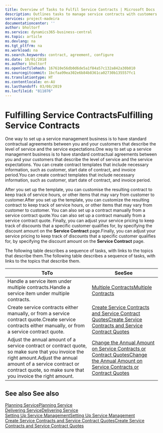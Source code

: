 ```yaml
---
title: Overview of Tasks to Fulfil Service Contracts | Microsoft Docs
description: Outlines tasks to manage service contracts with customers.
services: project-madeira
documentationcenter: ''
author: bholtorf
ms.service: dynamics365-business-central
ms.topic: article
ms.devlang: na
ms.tgt_pltfrm: na
ms.workload: na
ms.search.keywords: contract, agreement, configure
ms.date: 10/01/2018
ms.author: bholtorf
ms.openlocfilehash: 167610e56db0d6de5a1f84a57c132a842a30b010
ms.sourcegitcommit: 1bcfaa99ea302e6b84b8361ca02730b135557fc1
ms.translationtype: HT
ms.contentlocale: en-AU
ms.lasthandoff: 03/08/2019
ms.locfileid: "811076"
---
```

# <a name="fulfilling-service-contracts"></a><span data-ttu-id="cd2e8-103">Fulfilling Service Contracts</span><span class="sxs-lookup"><span data-stu-id="cd2e8-103">Fulfilling Service Contracts</span></span> 
<span data-ttu-id="cd2e8-104">One way to set up a service management business is to have standard contractual agreements between you and your customers that describe the level of service and the service expectations.</span><span class="sxs-lookup"><span data-stu-id="cd2e8-104">One way to set up a service management business is to have standard contractual agreements between you and your customers that describe the level of service and the service expectations.</span></span> <span data-ttu-id="cd2e8-105">You can create contract templates that include necessary information, such as customer, start date of contract, and invoice period.</span><span class="sxs-lookup"><span data-stu-id="cd2e8-105">You can create contract templates that include necessary information, such as customer, start date of contract, and invoice period.</span></span>  
  
<span data-ttu-id="cd2e8-106">After you set up the template, you can customise the resulting contract to keep track of service hours, or other items that may vary from customer to customer.</span><span class="sxs-lookup"><span data-stu-id="cd2e8-106">After you set up the template, you can customize the resulting contract to keep track of service hours, or other items that may vary from customer to customer.</span></span> <span data-ttu-id="cd2e8-107">You can also set up a contract manually from a service contract quote.</span><span class="sxs-lookup"><span data-stu-id="cd2e8-107">You can also set up a contract manually from a service contract quote.</span></span> <span data-ttu-id="cd2e8-108">Finally, you can adjust your service pricing to keep track of discounts that a specific customer qualifies for, by specifying the discount amount on the **Service Contract** page.</span><span class="sxs-lookup"><span data-stu-id="cd2e8-108">Finally, you can adjust your service pricing to keep track of discounts that a specific customer qualifies for, by specifying the discount amount on the **Service Contract** page.</span></span>  

<span data-ttu-id="cd2e8-109">The following table describes a sequence of tasks, with links to the topics that describe them.</span><span class="sxs-lookup"><span data-stu-id="cd2e8-109">The following table describes a sequence of tasks, with links to the topics that describe them.</span></span>   
  
|<span data-ttu-id="cd2e8-110">**To**</span><span class="sxs-lookup"><span data-stu-id="cd2e8-110">**To**</span></span>|<span data-ttu-id="cd2e8-111">**See**</span><span class="sxs-lookup"><span data-stu-id="cd2e8-111">**See**</span></span>|  
|------------|-------------|  
|<span data-ttu-id="cd2e8-112">Handle a service item under multiple contracts.</span><span class="sxs-lookup"><span data-stu-id="cd2e8-112">Handle a service item under multiple contracts.</span></span> | [<span data-ttu-id="cd2e8-113">Multiple Contracts</span><span class="sxs-lookup"><span data-stu-id="cd2e8-113">Multiple Contracts</span></span>](service-multiple-contracts.md)|  
|<span data-ttu-id="cd2e8-114">Create service contracts either manually, or from a service contract quote.</span><span class="sxs-lookup"><span data-stu-id="cd2e8-114">Create service contracts either manually, or from a service contract quote.</span></span>| [<span data-ttu-id="cd2e8-115">Create Service Contracts and Service Contract Quotes</span><span class="sxs-lookup"><span data-stu-id="cd2e8-115">Create Service Contracts and Service Contract Quotes</span></span>](service-how-to-create-service-contracts-and-service-contract-quotes.md)|
|<span data-ttu-id="cd2e8-116">Adjust the annual amount of a service contract or contract quote, so make sure that you invoice the right amount.</span><span class="sxs-lookup"><span data-stu-id="cd2e8-116">Adjust the annual amount of a service contract or contract quote, so make sure that you invoice the right amount.</span></span>|[<span data-ttu-id="cd2e8-117">Change the Annual Amount on Service Contracts or Contract Quotes</span><span class="sxs-lookup"><span data-stu-id="cd2e8-117">Change the Annual Amount on Service Contracts or Contract Quotes</span></span>](service-how-to-change-the-annual-amount-on-service-contracts-or-contract-quotes.md)|

## <a name="see-also"></a><span data-ttu-id="cd2e8-118">See also </span><span class="sxs-lookup"><span data-stu-id="cd2e8-118">See also</span></span>
[<span data-ttu-id="cd2e8-119">Planning Service</span><span class="sxs-lookup"><span data-stu-id="cd2e8-119">Planning Service</span></span>](service-plan-service.md)  
[<span data-ttu-id="cd2e8-120">Delivering Service</span><span class="sxs-lookup"><span data-stu-id="cd2e8-120">Delivering Service</span></span>](service-deliver-service.md)  
[<span data-ttu-id="cd2e8-121">Setting Up Service Management</span><span class="sxs-lookup"><span data-stu-id="cd2e8-121">Setting Up Service Management</span></span>](service-setup-service.md)  
[<span data-ttu-id="cd2e8-122">Create Service Contracts and Service Contract Quotes</span><span class="sxs-lookup"><span data-stu-id="cd2e8-122">Create Service Contracts and Service Contract Quotes</span></span>](service-how-to-create-service-contracts-and-service-contract-quotes.md)  
